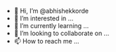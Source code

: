 - 👋 Hi, I’m @abhishekkorde
- 👀 I’m interested in ...
- 🌱 I’m currently learning ...
- 💞️ I’m looking to collaborate on ...
- 📫 How to reach me ...

<!---
abhishekkorde/abhishekkorde is a ✨ special ✨ repository because its `README.md` (this file) appears on your GitHub profile.
You can click the Preview link to take a look at your changes.
--->
